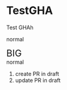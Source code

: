 # TestGHA
Test GHAh

normal <div style="font-size: 24px;">BIG</div> normal

1. create PR in draft
2. update PR in draft
